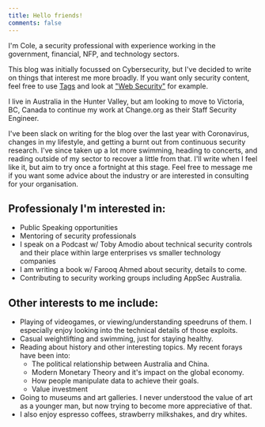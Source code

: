```yaml
---
title: Hello friends!
comments: false
---
```


I'm Cole, a security professional with experience working in the government, financial, NFP, and technology sectors.

This blog was initially focussed on Cybersecurity, but I've decided to write on things that interest me more broadly. If you want only security content, feel free to use [Tags](../tags) and look at ["Web Security"](../tags/web-security) for example.

I live in Australia in the Hunter Valley, but am looking to move to Victoria, BC, Canada to continue my work at Change.org as their Staff Security Engineer. 

I've been slack on writing for the blog over the last year with Coronavirus, changes in my lifestyle, and getting a burnt out from continuous security research. I've since taken up a lot more swimming, heading to concerts, and reading outside of my sector to recover a little from that. I'll write when I feel like it, but aim to try once a fortnight at this stage. Feel free to message me if you want some advice about the industry or are interested in  consulting for your organisation.

## Professionaly I'm interested in: ##
* Public Speaking opportunities
* Mentoring of security professionals
* I speak on a Podcast w/ Toby Amodio about technical security controls and their place within large enterprises vs smaller technology companies
* I am writing a book w/ Farooq Ahmed about security, details to come.
* Contributing to security working groups including AppSec Australia.

## Other interests to me include: ##
* Playing of videogames, or viewing/understanding speedruns of them. I especially enjoy looking into the technical details of those exploits.
* Casual weightlifting and swimming, just for staying healthy.
* Reading about history and other interesting topics. My recent forays have been into:
    * The political relationship between Australia and China.
    * Modern Monetary Theory and it's impact on the global economy.
    * How people manipulate data to achieve their goals.
    * Value investment
* Going to museums and art galleries. I never understood the value of art as a younger man, but now trying to become more appreciative of that.
* I also enjoy espresso coffees, strawberry milkshakes, and dry whites.